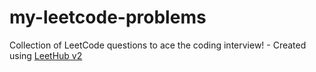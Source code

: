 # my-leetcode-problems
Collection of LeetCode questions to ace the coding interview! - Created using [LeetHub v2](https://github.com/arunbhardwaj/LeetHub-2.0)
